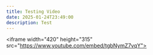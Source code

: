```yaml
---
title: Testing Video
date: 2025-01-24T23:49:00
description: Test
---
```


<iframe width="420" height="315" src="https://www.youtube.com/embed/tgbNymZ7vqY"></iframe>
